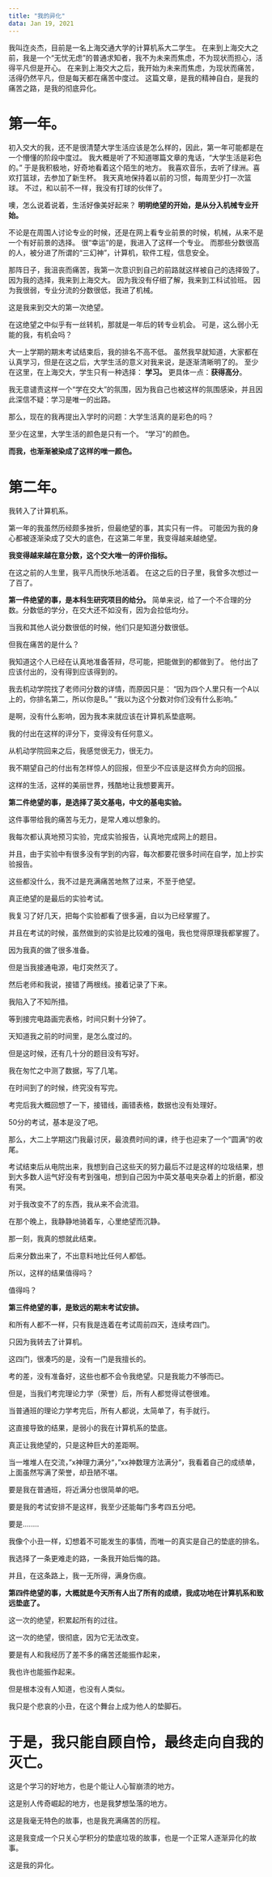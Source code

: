 ```yaml
---
title: "我的异化"
data: Jan 19, 2021
---
```


我叫迮炎杰，目前是一名上海交通大学的计算机系大二学生。
在来到上海交大之前，我是一个“无忧无虑”的普通求知者，我不为未来而焦虑，不为现状而担心，活得平凡但是开心。
在来到上海交大之后，我开始为未来而焦虑，为现状而痛苦，活得仍然平凡，但是每天都在痛苦中度过。
这篇文章，是我的精神自白，是我的痛苦之路，是我的彻底异化。



# 第一年。

初入交大的我，还不是很清楚大学生活应该是怎么样的，因此，第一年可能都是在一个懵懂的阶段中度过。
我大概是听了不知道哪篇文章的鬼话，“大学生活是彩色的。”
于是我积极地，好奇地看着这个陌生的地方。
我喜欢音乐，去听了绿洲。喜欢打篮球，去参加了新生杯。
我天真地保持着以前的习惯，每周至少打一次篮球。
不过，和以前不一样，我没有打球的伙伴了。



噢，怎么说着说着，生活好像美好起来？
**明明绝望的开始，是从分入机械专业开始。**

不论是在周围人讨论专业的时候，还是在网上看专业前景的时候，机械，从来不是一个有好前景的选择。
很“幸运”的是，我进入了这样一个专业。
而那些分数很高的人，被分进了所谓的“三幻神”，计算机，软件工程，信息安全。



那阵日子，我沮丧而痛苦，我第一次意识到自己的前路就这样被自己的选择毁了。
因为我的选择，我来到上海交大。
因为我没有仔细了解，我来到工科试验班。
因为我很弱，专业分流的分数很低，我进了机械。

这是我来到交大的第一次绝望。

在这绝望之中似乎有一丝转机，那就是一年后的转专业机会。
可是，这么弱小无能的我，有机会吗？



大一上学期的期末考试结束后，我的排名不高不低。
虽然我早就知道，大家都在认真学习，但是在这之后，大学生活的意义对我来说，是逐渐清晰明了的。
至少在这里，在上海交大，学生只有一种选择：
**学习。**
更具体一点：**获得高分**。

我无意谴责这样一个“学在交大”的氛围，因为我自己也被这样的氛围感染，并且因此深信不疑：学习是唯一的出路。

那么，现在的我再提出入学时的问题：大学生活真的是彩色的吗？

至少在这里，大学生活的颜色是只有一个。
“学习”的颜色。

**而我，也渐渐被染成了这样的唯一颜色。**




# 第二年。

我转入了计算机系。

第一年的我虽然历经颇多挫折，但最绝望的事，其实只有一件。
可能因为我的身心都被逐渐染成了交大的底色，在这第二年里，我变得越来越绝望。

**我变得越来越在意分数，这个交大唯一的评价指标。**



在这之前的人生里，我平凡而快乐地活着。
在这之后的日子里，我曾多次想过一了百了。



**第一件绝望的事，是本科生研究项目的给分。**
简单来说，给了一个不合理的分数。分数低的学分，在交大还不如没有，因为会拉低均分。

当我和其他人说分数很低的时候，他们只是知道分数很低。

但我在痛苦的是什么？

我知道这个人已经在认真地准备答辩，尽可能，把能做到的都做到了。
他付出了应该付出的，没有得到应该得到的。



我去机动学院找了老师问分数的详情，而原因只是：
“因为四个人里只有一个A以上的，你排名第二，所以你是B。”
“我以为这个分数对你们没有什么影响。”



是啊，没有什么影响，因为我本来就应该在计算机系垫底啊。

我的付出在这样的评分下，变得没有任何意义。



从机动学院回来之后，我感觉很无力，很无力。

我不期望自己的付出有怎样惊人的回报，但至少不应该是这样负方向的回报。



这样的生活，这样的美丽世界，残酷地让我想要离开。



**第二件绝望的事，是选择了英文基电，中文的基电实验。**

这件事带给我的痛苦与无力，是常人难以想象的。



我每次都认真地预习实验，完成实验报告，认真地完成网上的题目。

并且，由于实验中有很多没有学到的内容，每次都要花很多时间在自学，加上抄实验报告。

这些都没什么，我不过是充满痛苦地熬了过来，不至于绝望。



真正绝望的是最后的实验考试。

我复习了好几天，把每个实验都看了很多遍，自以为已经掌握了。

并且在考试的时候，虽然做到的实验是比较难的强电，我也觉得原理我都掌握了。

因为我真的做了很多准备。



但是当我接通电源，电灯突然灭了。

然后老师和我说，接错了两根线。接着记录了下来。

我陷入了不知所措。



等到接完电路画完表格，时间只剩十分钟了。

天知道我之前的时间里，是怎么度过的。

但是这时候，还有几十分的题目没有写好。

我在匆忙之中测了数据，写了几笔。

在时间到了的时候，终究没有写完。



考完后我大概回想了一下，接错线，画错表格，数据也没有处理好。

50分的考试，基本是没了吧。

那么，大二上学期这门我最讨厌，最浪费时间的课，终于也迎来了一个”圆满“的收尾。



考试结束后从电院出来，我想到自己这些天的努力最后不过是这样的垃圾结果，想到大多数人运气好没有考到强电，想到自己因为中英文基电夹杂着上的折磨，都没有哭。



对于我改变不了的东西，我从来不会流泪。

在那个晚上，我静静地骑着车，心里绝望而沉静。

那一刻，我真的想就此结束。



后来分数出来了，不出意料地比任何人都低。

所以，这样的结果值得吗？

值得吗？



**第三件绝望的事，是致远的期末考试安排。**

和所有人都不一样，只有我是连着在考试周前四天，连续考四门。

只因为我转去了计算机。



这四门，很凑巧的是，没有一门是我擅长的。

考的差，没有准备好，这些也都不会令我绝望。只是我能力不够而已。



但是，当我们考完理论力学（荣誉）后，所有人都觉得试卷很难。

当普通班的理论力学考完后，所有人都说，太简单了，有手就行。

这直接导致的结果，是弱小的我在计算机系的垫底。



真正让我绝望的，只是这种巨大的差距啊。

当一堆堆人在交流，”x神理力满分“，”xx神数理方法满分“，我看着自己的成绩单，上面虽然写满了荣誉，却丑陋不堪。

要是我在普通班，将近满分也很简单的吧。

要是我的考试安排不是这样，我至少还能每门多考四五分吧。

要是........



我像个小丑一样，幻想着不可能发生的事情，而唯一的真实是自己的垫底的排名。



我选择了一条更难走的路，一条我开始后悔的路。

并且，在这条路上，我一无所得，满身伤痕。



**第四件绝望的事，大概就是今天所有人出了所有的成绩，我成功地在计算机系和致远垫底了。**

这一次的绝望，积累起所有的过往。

这一次的绝望，很彻底，因为它无法改变。



要是有人和我经历了差不多的痛苦还能振作起来，

我也许也能振作起来。

但是根本没有人知道，也没有人类似。

我只是个悲哀的小丑，在这个舞台上成为他人的垫脚石。





# 于是，我只能自顾自怜，最终走向自我的灭亡。

这是个学习的好地方，也是个能让人心智崩溃的地方。

这是别人传奇崛起的地方，也是我梦想坠落的地方。

这是我毫无特色的故事，也是我充满痛苦的历程。

这是我变成一个只关心学积分的垫底垃圾的故事，也是一个正常人逐渐异化的故事。



这是我的异化。